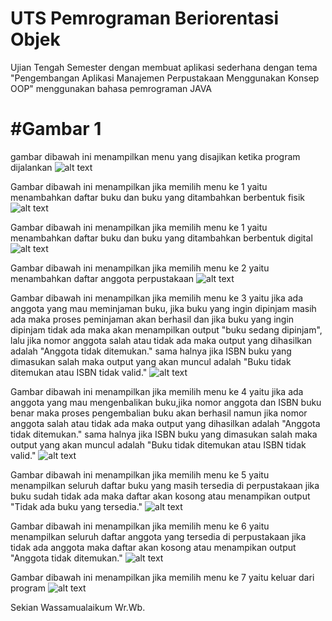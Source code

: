# UTS Pemrograman Beriorentasi Objek 
Ujian Tengah Semester dengan membuat aplikasi sederhana dengan tema 
"Pengembangan Aplikasi Manajemen Perpustakaan Menggunakan Konsep OOP" 
menggunakan bahasa pemrograman JAVA 

# #Gambar 1 
gambar dibawah ini menampilkan menu yang disajikan ketika program dijalankan
![alt text](https://github.com/raffyakhsan/UTS-Pengembangan-Aplikasi-Manajemen-Perpustakaan-Menggunakan-Konsep-OOP-32602300016/blob/main/Foto%20Interaksi%20Dengan%20program/1.PNG?raw=true)

Gambar dibawah ini menampilkan jika memilih menu ke 1 yaitu menambahkan daftar buku dan buku yang ditambahkan berbentuk fisik 
![alt text](https://github.com/raffyakhsan/UTS-Pengembangan-Aplikasi-Manajemen-Perpustakaan-Menggunakan-Konsep-OOP-32602300016/blob/main/Foto%20Interaksi%20Dengan%20program/2.PNG?raw=true)

Gambar dibawah ini menampilkan jika memilih menu ke 1 yaitu menambahkan daftar buku dan buku yang ditambahkan berbentuk digital 
![alt text](https://github.com/raffyakhsan/UTS-Pengembangan-Aplikasi-Manajemen-Perpustakaan-Menggunakan-Konsep-OOP-32602300016/blob/main/Foto%20Interaksi%20Dengan%20program/3.PNG?raw=true)

Gambar dibawah ini menampilkan jika memilih menu ke 2 yaitu menambahkan daftar anggota perpustakaan
![alt text](https://github.com/raffyakhsan/UTS-Pengembangan-Aplikasi-Manajemen-Perpustakaan-Menggunakan-Konsep-OOP-32602300016/blob/main/Foto%20Interaksi%20Dengan%20program/4.PNG?raw=true)

Gambar dibawah ini menampilkan jika memilih menu ke 3 yaitu jika ada anggota yang mau meminjaman buku, jika buku yang ingin dipinjam masih ada maka proses peminjaman akan berhasil dan jika buku yang ingin dipinjam tidak ada maka akan menampilkan output "buku sedang dipinjam", lalu jika nomor anggota salah atau tidak ada maka output yang dihasilkan adalah "Anggota tidak ditemukan." sama halnya jika ISBN buku yang dimasukan salah maka output yang akan muncul adalah "Buku tidak ditemukan atau ISBN tidak valid."
![alt text](https://github.com/raffyakhsan/UTS-Pengembangan-Aplikasi-Manajemen-Perpustakaan-Menggunakan-Konsep-OOP-32602300016/blob/main/Foto%20Interaksi%20Dengan%20program/5.PNG?raw=true)

Gambar dibawah ini menampilkan jika memilih menu ke 4 yaitu jika ada anggota yang mau mengenbalikan buku,jika nomor anggota dan ISBN buku benar maka proses pengembalian buku akan berhasil namun jika nomor anggota salah atau tidak ada maka output yang dihasilkan adalah "Anggota tidak ditemukan." sama halnya jika ISBN buku yang dimasukan salah maka output yang akan muncul adalah "Buku tidak ditemukan atau ISBN tidak valid."
![alt text](https://github.com/raffyakhsan/UTS-Pengembangan-Aplikasi-Manajemen-Perpustakaan-Menggunakan-Konsep-OOP-32602300016/blob/main/Foto%20Interaksi%20Dengan%20program/6.PNG?raw=true)

Gambar dibawah ini menampilkan jika memilih menu ke 5 yaitu menampilkan seluruh daftar buku yang masih tersedia di perpustakaan jika buku sudah tidak ada maka daftar akan kosong atau menampikan output "Tidak ada buku yang tersedia."
![alt text](https://github.com/raffyakhsan/UTS-Pengembangan-Aplikasi-Manajemen-Perpustakaan-Menggunakan-Konsep-OOP-32602300016/blob/main/Foto%20Interaksi%20Dengan%20program/7.PNG?raw=true)

Gambar dibawah ini menampilkan jika memilih menu ke 6 yaitu menampilkan seluruh daftar anggota yang tersedia di perpustakaan jika tidak ada anggota maka daftar akan kosong atau menampikan output "Anggota tidak ditemukan." 
![alt text](https://github.com/raffyakhsan/UTS-Pengembangan-Aplikasi-Manajemen-Perpustakaan-Menggunakan-Konsep-OOP-32602300016/blob/main/Foto%20Interaksi%20Dengan%20program/8.PNG?raw=true)

Gambar dibawah ini menampilkan jika memilih menu ke 7 yaitu keluar dari program
![alt text](https://github.com/raffyakhsan/UTS-Pengembangan-Aplikasi-Manajemen-Perpustakaan-Menggunakan-Konsep-OOP-32602300016/blob/main/Foto%20Interaksi%20Dengan%20program/9.PNG?raw=true)

Sekian Wassamualaikum Wr.Wb.
